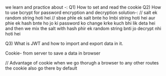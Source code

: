 we learn and practice about -:
Q1) How to set and read the cookie 
Q2) How to use bcrypt for password encryption and decryption
solution-: 
// salt ek random string hoti hei 
// sbse phle ek salt bnte ho lmbi string hoti hei aur phie ek hash bnte ho jo ki password ko change krke kuch bhi lik deta hei and then we mix the salt with hash phir ek random string bnti jo decrypt nhi  hoti hei 

Q3) What is JWT and how to import and export data in it. 




Cookie- from server to save a data in browser


// Advantage of cookie
when we go thorugh a browser to any other routes the cookie also go there by default